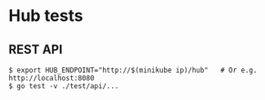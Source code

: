 # Hub tests

## REST API

```
$ export HUB_ENDPOINT="http://$(minikube ip)/hub"   # Or e.g. http://localhost:8080
$ go test -v ./test/api/...
```